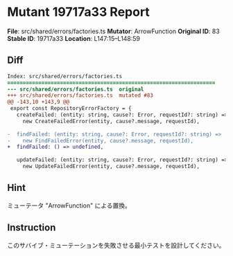 # Mutant 19717a33 Report

**File**: src/shared/errors/factories.ts
**Mutator**: ArrowFunction
**Original ID**: 83
**Stable ID**: 19717a33
**Location**: L147:15–L148:59

## Diff

```diff
Index: src/shared/errors/factories.ts
===================================================================
--- src/shared/errors/factories.ts	original
+++ src/shared/errors/factories.ts	mutated #83
@@ -143,10 +143,9 @@
 export const RepositoryErrorFactory = {
   createFailed: (entity: string, cause?: Error, requestId?: string) =>
     new CreateFailedError(entity, cause?.message, requestId),
 
-  findFailed: (entity: string, cause?: Error, requestId?: string) =>
-    new FindFailedError(entity, cause?.message, requestId),
+  findFailed: () => undefined,
 
   updateFailed: (entity: string, cause?: Error, requestId?: string) =>
     new UpdateFailedError(entity, cause?.message, requestId),
```

## Hint

ミューテータ "ArrowFunction" による置換。

## Instruction

このサバイブ・ミューテーションを失敗させる最小テストを設計してください。